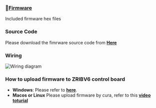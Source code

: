 ### :file_folder:[Firmware](./Firmware/)
Included firmware hex files

### Source Code
Please download the fimrware source code from [**Here**](
https://github.com/ZONESTAR3D/source-code-for-3d-printer)

### Wiring
![Wiring diagram](./Z8T_Wiring_Diagram_ZRIBV6.jpg)

### How to upload firmware to ZRIBV6 control board
- **Windows**: 
Please refer to [**here**](https://github.com/ZONESTAR3D/Firmware/tree/master/Firmware_Upload_tool_for_ZRIB_ZMIB).  
- **Macos or Linux** Please upload firmware by cura, refer to this [**video toturial**](https://www.youtube.com/watch?v=I7Kn7YI0fIo)  


